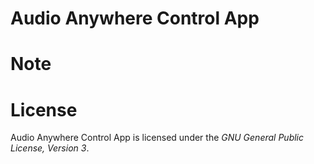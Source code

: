 # Audio Anywhere Control App

# Note

# License 

Audio Anywhere Control App is licensed under the *GNU General Public License, Version 3*.